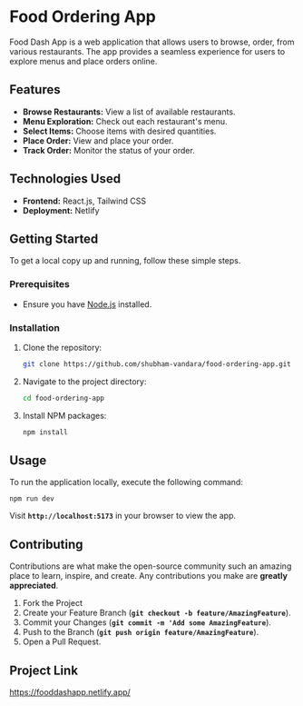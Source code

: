 # Food Ordering App

Food Dash App is a web application that allows users to browse, order, from various restaurants. The app provides a seamless experience for users to explore menus and place orders online.

## Features

- **Browse Restaurants:** View a list of available restaurants.
- **Menu Exploration:** Check out each restaurant's menu.
- **Select Items:** Choose items with desired quantities.
- **Place Order:** View and place your order.
- **Track Order:** Monitor the status of your order.

## Technologies Used

- **Frontend:** React.js, Tailwind CSS
- **Deployment:** Netlify

## Getting Started

To get a local copy up and running, follow these simple steps.

### Prerequisites

- Ensure you have [Node.js](https://nodejs.org/) installed.

### Installation

1. Clone the repository:

   ```sh
   git clone https://github.com/shubham-vandara/food-ordering-app.git
   ```

2. Navigate to the project directory:

   ```sh
   cd food-ordering-app
   ```

3. Install NPM packages:
   ```sh
   npm install
   ```

## Usage

To run the application locally, execute the following command:

```
npm run dev
```

Visit **`http://localhost:5173`** in your browser to view the app.

## Contributing

Contributions are what make the open-source community such an amazing place to learn, inspire, and create. Any contributions you make are **greatly appreciated**.

1. Fork the Project
2. Create your Feature Branch (**`git checkout -b feature/AmazingFeature`**).
3. Commit your Changes (**`git commit -m 'Add some AmazingFeature`**).
4. Push to the Branch (**`git push origin feature/AmazingFeature`**).
5. Open a Pull Request.

## Project Link

https://fooddashapp.netlify.app/
